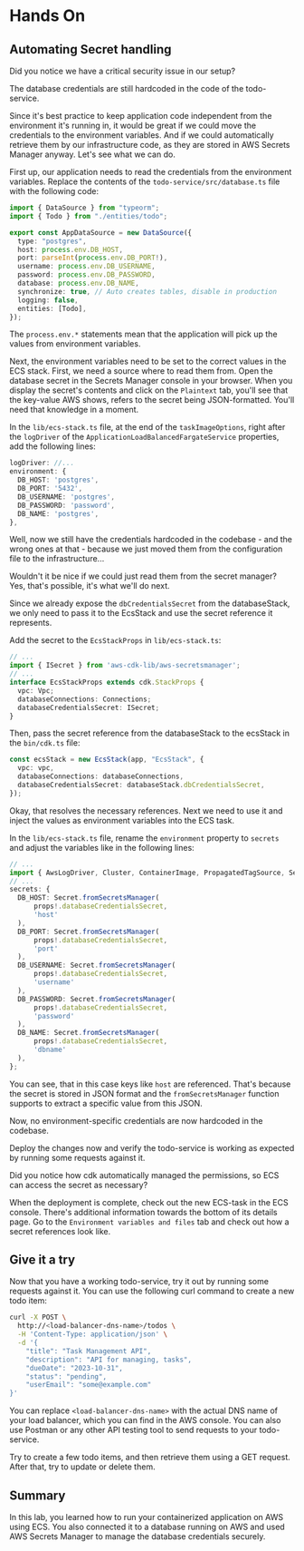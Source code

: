 # Hands On

## Automating Secret handling

Did you notice we have a critical security issue in our setup?

The database credentials are still hardcoded in the code of the todo-service.

Since it's best practice to keep application code independent from the environment it's running in, it would be great if we could move the credentials to the environment variables. And if we could automatically retrieve them by our infrastructure code, as they are stored in AWS Secrets Manager anyway. Let's see what we can do.

First up, our application needs to read the credentials from the environment variables.
Replace the contents of the `todo-service/src/database.ts` file with the following code:

```typescript
import { DataSource } from "typeorm";
import { Todo } from "./entities/todo";

export const AppDataSource = new DataSource({
  type: "postgres",
  host: process.env.DB_HOST,
  port: parseInt(process.env.DB_PORT!),
  username: process.env.DB_USERNAME,
  password: process.env.DB_PASSWORD,
  database: process.env.DB_NAME,
  synchronize: true, // Auto creates tables, disable in production
  logging: false,
  entities: [Todo],
});
```


The `process.env.*` statements mean that the application will pick up the values from environment variables.

Next, the environment variables need to be set to the correct values in the ECS stack.
First, we need a source where to read them from.
Open the database secret in the Secrets Manager console in your browser.
When you display the secret's contents and click on the `Plaintext` tab, you'll see that the key-value AWS shows, refers to the secret being JSON-formatted.
You'll need that knowledge in a moment.

In the `lib/ecs-stack.ts` file, at the end of the `taskImageOptions`, right after the `logDriver` of the `ApplicationLoadBalancedFargateService` properties, add the following lines:

```typescript
logDriver: //...
environment: {
  DB_HOST: 'postgres',
  DB_PORT: '5432',
  DB_USERNAME: 'postgres',
  DB_PASSWORD: 'password',
  DB_NAME: 'postgres',
},
```

Well, now we still have the credentials hardcoded in the codebase - and the wrong ones at that - because we just moved them from the configuration file to the infrastructure...

Wouldn't it be nice if we could just read them from the secret manager?
Yes, that's possible, it's what we'll do next.

Since we already expose the `dbCredentialsSecret` from the databaseStack, we only need to pass it to the EcsStack and use the secret reference it represents.

Add the secret to the `EcsStackProps` in `lib/ecs-stack.ts`:

```typescript
// ...
import { ISecret } from 'aws-cdk-lib/aws-secretsmanager';
// ...
interface EcsStackProps extends cdk.StackProps {
  vpc: Vpc;
  databaseConnections: Connections;
  databaseCredentialsSecret: ISecret;
}
```

Then, pass the secret reference from the databaseStack to the ecsStack in the `bin/cdk.ts` file:

```typescript
const ecsStack = new EcsStack(app, "EcsStack", {
  vpc: vpc,
  databaseConnections: databaseConnections,
  databaseCredentialsSecret: databaseStack.dbCredentialsSecret,
});
```

Okay, that resolves the necessary references. Next we need to use it and inject the values as environment variables into the ECS task.

In the `lib/ecs-stack.ts` file, rename the `environment` property to `secrets` and adjust the variables like in the following lines:

```typescript
// ...
import { AwsLogDriver, Cluster, ContainerImage, PropagatedTagSource, Secret } from "aws-cdk-lib/aws-ecs";
// ...
secrets: {
  DB_HOST: Secret.fromSecretsManager(
      props!.databaseCredentialsSecret,
      'host'
  ),
  DB_PORT: Secret.fromSecretsManager(
      props!.databaseCredentialsSecret,
      'port'
  ),
  DB_USERNAME: Secret.fromSecretsManager(
      props!.databaseCredentialsSecret,
      'username'
  ),
  DB_PASSWORD: Secret.fromSecretsManager(
      props!.databaseCredentialsSecret,
      'password'
  ),
  DB_NAME: Secret.fromSecretsManager(
      props!.databaseCredentialsSecret,
      'dbname'
  ),
};
```

You can see, that in this case keys like `host` are referenced. That's because the secret is stored in JSON format and the `fromSecretsManager` function supports to extract a specific value from this JSON.

Now, no environment-specific credentials are now hardcoded in the codebase.

Deploy the changes now and verify the todo-service is working as expected by running some requests against it.

Did you notice how cdk automatically managed the permissions, so ECS can access the secret as necessary?

When the deployment is complete, check out the new ECS-task in the ECS console.
There's additional information towards the bottom of its details page.
Go to the `Environment variables and files` tab and check out how a secret references look like.


## Give it a try

Now that you have a working todo-service, try it out by running some requests against it.
You can use the following curl command to create a new todo item:

```sh
curl -X POST \
  http://<load-balancer-dns-name>/todos \
  -H 'Content-Type: application/json' \
  -d '{
    "title": "Task Management API",
    "description": "API for managing, tasks",
    "dueDate": "2023-10-31",
    "status": "pending",
    "userEmail": "some@example.com"
}'
```

You can replace `<load-balancer-dns-name>` with the actual DNS name of your load balancer, which you can find in the AWS console.
You can also use Postman or any other API testing tool to send requests to your todo-service.

Try to create a few todo items, and then retrieve them using a GET request. After that, try to update or delete them.

## Summary

In this lab, you learned how to run your containerized application on AWS using ECS.
You also connected it to a database running on AWS and used AWS Secrets Manager to manage the database credentials securely.
